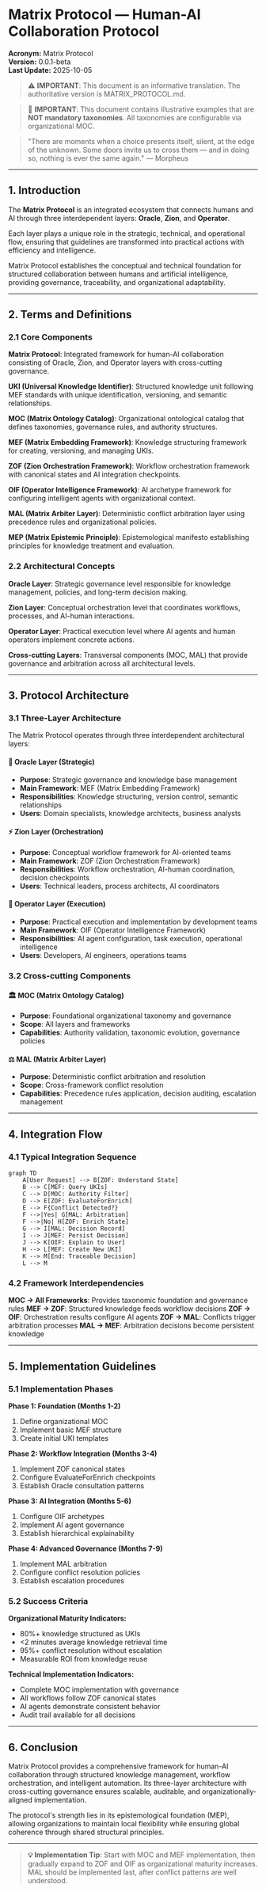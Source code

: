 # Matrix Protocol — Human-AI Collaboration Protocol
**Acronym:** Matrix Protocol  
**Version:** 0.0.1-beta  
**Last Update:** 2025-10-05  

> ⚠️ **IMPORTANT**: This document is an informative translation. The authoritative version is MATRIX_PROTOCOL.md.

> 🚨 **IMPORTANT**: This document contains illustrative examples that are **NOT mandatory taxonomies**. All taxonomies are configurable via organizational MOC.

> "There are moments when a choice presents itself, silent, at the edge of the unknown. Some doors invite us to cross them — and in doing so, nothing is ever the same again." — Morpheus

---

## 1. Introduction

The **Matrix Protocol** is an integrated ecosystem that connects humans and AI through three interdependent layers: **Oracle**, **Zion**, and **Operator**.

Each layer plays a unique role in the strategic, technical, and operational flow, ensuring that guidelines are transformed into practical actions with efficiency and intelligence.

Matrix Protocol establishes the conceptual and technical foundation for structured collaboration between humans and artificial intelligence, providing governance, traceability, and organizational adaptability.

---

## 2. Terms and Definitions

### 2.1 Core Components

**Matrix Protocol**: Integrated framework for human-AI collaboration consisting of Oracle, Zion, and Operator layers with cross-cutting governance.

**UKI (Universal Knowledge Identifier)**: Structured knowledge unit following MEF standards with unique identification, versioning, and semantic relationships.

**MOC (Matrix Ontology Catalog)**: Organizational ontological catalog that defines taxonomies, governance rules, and authority structures.

**MEF (Matrix Embedding Framework)**: Knowledge structuring framework for creating, versioning, and managing UKIs.

**ZOF (Zion Orchestration Framework)**: Workflow orchestration framework with canonical states and AI integration checkpoints.

**OIF (Operator Intelligence Framework)**: AI archetype framework for configuring intelligent agents with organizational context.

**MAL (Matrix Arbiter Layer)**: Deterministic conflict arbitration layer using precedence rules and organizational policies.

**MEP (Matrix Epistemic Principle)**: Epistemological manifesto establishing principles for knowledge treatment and evaluation.

### 2.2 Architectural Concepts

**Oracle Layer**: Strategic governance level responsible for knowledge management, policies, and long-term decision making.

**Zion Layer**: Conceptual orchestration level that coordinates workflows, processes, and AI-human interactions.

**Operator Layer**: Practical execution level where AI agents and human operators implement concrete actions.

**Cross-cutting Layers**: Transversal components (MOC, MAL) that provide governance and arbitration across all architectural levels.

---

## 3. Protocol Architecture

### 3.1 Three-Layer Architecture

The Matrix Protocol operates through three interdependent architectural layers:

#### 🔮 **Oracle Layer** (Strategic)
- **Purpose**: Strategic governance and knowledge base management
- **Main Framework**: MEF (Matrix Embedding Framework)
- **Responsibilities**: Knowledge structuring, version control, semantic relationships
- **Users**: Domain specialists, knowledge architects, business analysts

#### ⚡ **Zion Layer** (Orchestration)
- **Purpose**: Conceptual workflow framework for AI-oriented teams
- **Main Framework**: ZOF (Zion Orchestration Framework)  
- **Responsibilities**: Workflow orchestration, AI-human coordination, decision checkpoints
- **Users**: Technical leaders, process architects, AI coordinators

#### 🧠 **Operator Layer** (Execution)
- **Purpose**: Practical execution and implementation by development teams
- **Main Framework**: OIF (Operator Intelligence Framework)
- **Responsibilities**: AI agent configuration, task execution, operational intelligence
- **Users**: Developers, AI engineers, operations teams

### 3.2 Cross-cutting Components

#### 🏛️ **MOC (Matrix Ontology Catalog)**
- **Purpose**: Foundational organizational taxonomy and governance
- **Scope**: All layers and frameworks
- **Capabilities**: Authority validation, taxonomic evolution, governance policies

#### ⚖️ **MAL (Matrix Arbiter Layer)**
- **Purpose**: Deterministic conflict arbitration and resolution
- **Scope**: Cross-framework conflict resolution
- **Capabilities**: Precedence rules application, decision auditing, escalation management

---

## 4. Integration Flow

### 4.1 Typical Integration Sequence

```mermaid
graph TD
    A[User Request] --> B[ZOF: Understand State]
    B --> C[MEF: Query UKIs]
    C --> D[MOC: Authority Filter]
    D --> E[ZOF: EvaluateForEnrich]
    E --> F{Conflict Detected?}
    F -->|Yes| G[MAL: Arbitration]
    F -->|No| H[ZOF: Enrich State]
    G --> I[MAL: Decision Record]
    I --> J[MEF: Persist Decision]
    J --> K[OIF: Explain to User]
    H --> L[MEF: Create New UKI]
    K --> M[End: Traceable Decision]
    L --> M
```

### 4.2 Framework Interdependencies

**MOC → All Frameworks**: Provides taxonomic foundation and governance rules
**MEF → ZOF**: Structured knowledge feeds workflow decisions
**ZOF → OIF**: Orchestration results configure AI agents
**ZOF → MAL**: Conflicts trigger arbitration processes
**MAL → MEF**: Arbitration decisions become persistent knowledge

---

## 5. Implementation Guidelines

### 5.1 Implementation Phases

**Phase 1: Foundation (Months 1-2)**
1. Define organizational MOC
2. Implement basic MEF structure
3. Create initial UKI templates

**Phase 2: Workflow Integration (Months 3-4)**
1. Implement ZOF canonical states
2. Configure EvaluateForEnrich checkpoints
3. Establish Oracle consultation patterns

**Phase 3: AI Integration (Months 5-6)**
1. Configure OIF archetypes
2. Implement AI agent governance
3. Establish hierarchical explainability

**Phase 4: Advanced Governance (Months 7-9)**
1. Implement MAL arbitration
2. Configure conflict resolution policies
3. Establish escalation procedures

### 5.2 Success Criteria

**Organizational Maturity Indicators:**
- 80%+ knowledge structured as UKIs
- <2 minutes average knowledge retrieval time
- 95%+ conflict resolution without escalation
- Measurable ROI from knowledge reuse

**Technical Implementation Indicators:**
- Complete MOC implementation with governance
- All workflows follow ZOF canonical states
- AI agents demonstrate consistent behavior
- Audit trail available for all decisions

---

## 6. Conclusion

Matrix Protocol provides a comprehensive framework for human-AI collaboration through structured knowledge management, workflow orchestration, and intelligent automation. Its three-layer architecture with cross-cutting governance ensures scalable, auditable, and organizationally-aligned implementation.

The protocol's strength lies in its epistemological foundation (MEP), allowing organizations to maintain local flexibility while ensuring global coherence through shared structural principles.

---

> **💡 Implementation Tip**: Start with MOC and MEF implementation, then gradually expand to ZOF and OIF as organizational maturity increases. MAL should be implemented last, after conflict patterns are well understood.